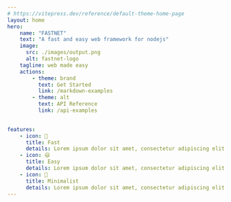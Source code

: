 ```yaml
---
# https://vitepress.dev/reference/default-theme-home-page
layout: home
hero:
    name: "FASTNET"
    text: "A fast and easy web framework for nodejs"
    image:
      src: ./images/output.png
      alt: fastnet-logo
    tagline: web made easy
    actions:
        - theme: brand
          text: Get Started
          link: /markdown-examples
        - theme: alt
          text: API Reference
          link: /api-examples
    

features:
    - icon: 🚀
      title: Fast
      details: Lorem ipsum dolor sit amet, consectetur adipiscing elit
    - icon: 😃
      title: Easy
      details: Lorem ipsum dolor sit amet, consectetur adipiscing elit
    - icon: 🐛
      title: Minimalist
      details: Lorem ipsum dolor sit amet, consectetur adipiscing elit
---
```

